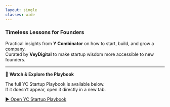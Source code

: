 ```yaml
---
layout: single
classes: wide
---
```


### Timeless Lessons for Founders  
Practical insights from **Y Combinator** on how to start, build, and grow a company.  
Curated by **VeyDigital** to make startup wisdom more accessible to new founders.

---

🎥 **Watch & Explore the Playbook**

The full YC Startup Playbook is available below.  
If it doesn’t appear, open it directly in a new tab.

[▶️ Open YC Startup Playbook](https://playbook.samaltman.com/)

